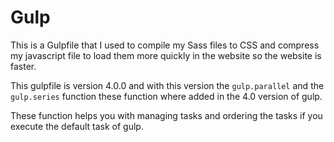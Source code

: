 Gulp
===

This is a Gulpfile that I used to compile my Sass files to CSS and compress my javascript file to load them more quickly in the website so the website is faster.

This gulpfile is version 4.0.0 and with this version the `gulp.parallel` and the `gulp.series` function these function where added in the 4.0 version of gulp.

These function helps you with managing tasks and ordering the tasks if you execute the default task of gulp.

